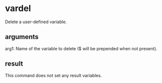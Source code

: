 # vardel

Delete a user-defined variable.

## arguments

arg1: Name of the variable to delete ($ will be prepended when not present).

## result

This command does not set any result variables.
